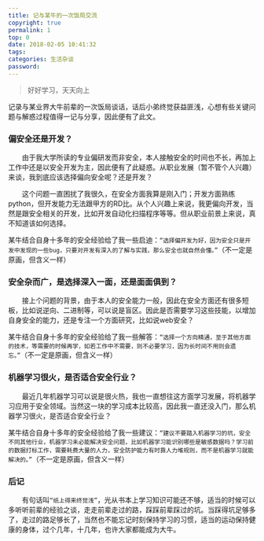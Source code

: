 ```yaml
---
title: 记与某牛的一次饭局交流
copyright: true
permalink: 1
top: 0
date: 2018-02-05 10:41:32
tags:
categories: 生活杂谈
password:
---
```

<blockquote class="blockquote-center">好好学习，天天向上</blockquote>
记录与某业界大牛前辈的一次饭局谈话，话后小弟终觉获益匪浅，心想有些关键问题与解惑过程值得一记与分享，因此便有了此文。
<!-- more -->

### 偏安全还是开发？

　　由于我大学所读的专业偏研发而非安全，本人接触安全的时间也不长，再加上工作中还是以安全开发为主，因此便有了此疑惑。从职业发展（暂不管个人兴趣）来谈，我到底应该选择偏向安全呢？还是开发？

　　这个问题一直困扰了我很久，在安全方面我算是刚入门；开发方面熟练python，但开发能力无法跟甲方的RD比。从个人兴趣上来说，我更偏向开发，当然是跟安全相关的开发，比如开发自动化扫描程序等等。但从职业前景上来说，真不知道该如何选择。

某牛结合自身十多年的安全经验给了我一些启迪：`“选择偏开发为好，因为安全只是开发中发现的一些bug，只要对开发有深入的了解与实践，那么安全也就自然会懂。”`（不一定是原画，但含义一样）

### 安全杂而广，是选择深入一面，还是面面俱到？

　　接上个问题的背景，由于本人的安全能力一般，因此在安全方面还有很多短板，比如说逆向、二进制等，可以说是盲区。因此是否需要学习这些技能，以增加自身安全的能力，还是专注一个方面研究，比如说web安全？

某牛结合自身十多年的安全经验给了我一些解答：`“选择一个方向精通，至于其他方面的技术，等需要的时候再学，如若工作中不需要，则不必要学习，因为长时间不用则会遗忘。”`（不一定是原画，但含义一样）

### 机器学习很火，是否适合安全行业？

　　最近几年机器学习可以说是很火热，我也一直想往这方面学习发展，将机器学习应用于安全领域。当然这一块的学习成本比较高，因此我一直还没入门，那么机器学习很火，是否适合安全行业？

某牛结合自身十多年的安全经验给了我一些建议：`“建议不要踏入机器学习的坑，安全不同其他行业，机器学习未必能解决安全问题，比如机器学习能识别哪些是敏感数据吗？学习前的数据打标工作，需要耗费大量的人力，安全防护能力有时靠人力堆规则，而不是机器学习就能解决的。”`（不一定是原画，但含义一样）

### 后记

　　有句话叫`“纸上得来终觉浅”`，光从书本上学习知识可能还不够，适当的时候可以多听听前辈的经验之谈，走走前辈走过的路，踩踩前辈踩过的坑。当踩得坑足够多了，走过的路足够长了，当然也不能忘记时刻保持学习的习惯，适当的运动保持健康的身体，过个几年，十几年，也许大家都能成为大牛。




